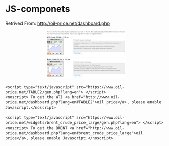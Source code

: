 # JS-componets
Retrived From: http://oil-price.net/dashboard.php
<div align="center">
  <img src="Img/Dashboard for crude oil.png" width = "50%" height = "50%">
</div>

```JS
<script type="text/javascript" src="https://www.oil-price.net/TABLE2/gen.php?lang=en"> </script>
<noscript> To get the WTI <a href="http://www.oil-price.net/dashboard.php?lang=en#TABLE2">oil price</a>, please enable Javascript.</noscript>	

<script type="text/javascript" src="https://www.oil-price.net/widgets/brent_crude_price_large/gen.php?lang=en"> </script>
<noscript> To get the BRENT <a href="http://www.oil-price.net/dashboard.php?lang=en#brent_crude_price_large">oil price</a>, please enable Javascript.</noscript>	

```
